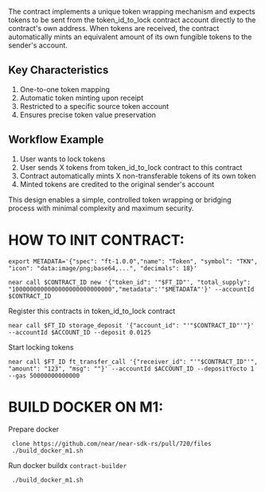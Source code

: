 The contract implements a unique token wrapping mechanism and expects tokens to be sent from the token_id_to_lock contract account directly to the contract's own address. When tokens are received, the contract automatically mints an equivalent amount of its own fungible tokens to the sender's account.

Key Characteristics
----

1. One-to-one token mapping
2. Automatic token minting upon receipt
3. Restricted to a specific source token account
4. Ensures precise token value preservation

Workflow Example
----

1. User wants to lock tokens 
2. User sends X tokens from token_id_to_lock contract to this contract
3. Contract automatically mints X non-transferable tokens of its own token
4. Minted tokens are credited to the original sender's account

This design enables a simple, controlled token wrapping or bridging process with minimal complexity and maximum security.

HOW TO INIT CONTRACT:
===
```commandline
export METADATA='{"spec": "ft-1.0.0","name": "Token", "symbol": "TKN", "icon": "data:image/png;base64,...", "decimals": 18}'

near call $CONTRACT_ID new '{"token_id": '"$FT_ID"', "total_supply": "1000000000000000000000000000","metadata":'"$METADATA"'}' --accountId $CONTRACT_ID

```

Register this contracts in token_id_to_lock contract

```
near call $FT_ID storage_deposit '{"account_id": "'"$CONTRACT_ID"'"}' --accountId $ACCOUNT_ID --deposit 0.0125
```

Start locking tokens
```
near call $FT_ID ft_transfer_call '{"receiver_id": "'"$CONTRACT_ID"'", "amount": "123", "msg": ""}' --accountId $ACCOUNT_ID --depositYocto 1 --gas 50000000000000
```

BUILD DOCKER ON M1:
===
Prepare docker
```
 clone https://github.com/near/near-sdk-rs/pull/720/files
 ./build_docker_m1.sh
```

Run docker buildx `contract-builder`
``` 
 ./build_docker_m1.sh
```

